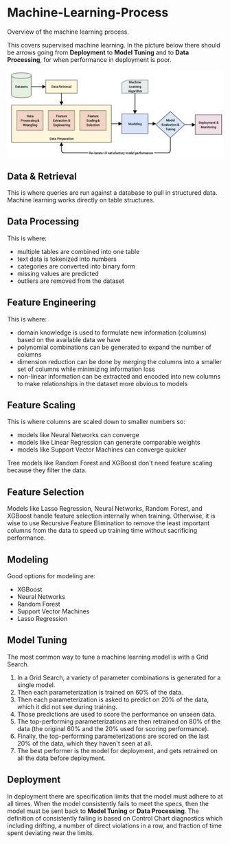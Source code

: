 # Machine-Learning-Process
Overview of the machine learning process. 
  
This covers supervised machine learning. In the picture below there should be arrows going from **Deployment** to **Model Tuning** and to **Data Processing**, for when performance in deployment is poor.

![alt text](https://github.com/nicholasjmorris1993/Machine-Learning-Process/blob/main/machine_learning_pipeline.png)

## Data & Retrieval
This is where queries are run against a database to pull in structured data. Machine learning works directly on table structures.

## Data Processing
This is where:
- multiple tables are combined into one table
- text data is tokenized into numbers
- categories are converted into binary form
- missing values are predicted
- outliers are removed from the dataset

## Feature Engineering
This is where:
- domain knowledge is used to formulate new information (columns) based on the available data we have
- polynomial combinations can be generated to expand the number of columns
- dimension reduction can be done by merging the columns into a smaller set of columns while minimizing information loss
- non-linear information can be extracted and encoded into new columns to make relationships in the dataset more obvious to models

## Feature Scaling
This is where columns are scaled down to smaller numbers so:
- models like Neural Networks can converge
- models like Linear Regression can generate comparable weights
- models like Support Vector Machines can converge quicker
  
Tree models like Random Forest and XGBoost don't need feature scaling because they filter the data.

## Feature Selection
Models like Lasso Regression, Neural Networks, Random Forest, and XGBoost handle feature selection internally when training. Otherwise, it is wise to use Recursive Feature Elimination to remove the least important columns from the data to speed up training time without sacrificing performance.

## Modeling
Good options for modeling are:
- XGBoost
- Neural Networks
- Random Forest
- Support Vector Machines
- Lasso Regression

## Model Tuning
The most common way to tune a machine learning model is with a Grid Search. 
1. In a Grid Search, a variety of parameter combinations is generated for a single model.
2. Then each parameterization is trained on 60% of the data.
3. Then each parameterization is asked to predict on 20% of the data, which it did not see during training.
4. Those predictions are used to score the performance on unseen data.
5. The top-performing parameterizations are then retrained on 80% of the data (the original 60% and the 20% used for scoring performance).
6. Finally, the top-performing parameterizations are scored on the last 20% of the data, which they haven't seen at all.
7. The best performer is the model for deployment, and gets retrained on all the data before deployment.

## Deployment
In deployment there are specification limits that the model must adhere to at all times. When the model consistently fails to meet the specs, then the model must be sent back to **Model Tuning** or **Data Processing**. The definition of consistently failing is based on Control Chart diagnostics which including drifting, a number of direct violations in a row, and fraction of time spent deviating near the limits.
